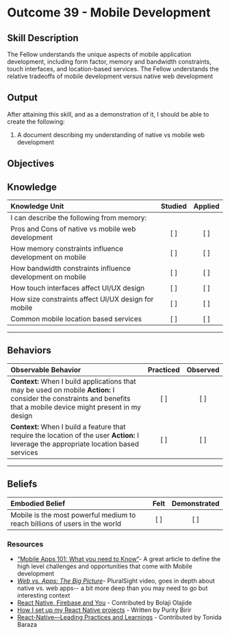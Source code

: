 # Outcome 39 - Mobile Development

**Skill Description**
----------
The Fellow understands the unique aspects of mobile application development, including form factor, memory and bandwidth constraints, touch interfaces, and location-based services. The Fellow understands the relative tradeoffs of mobile development versus native web development

**Output**
----------
After attaining this skill, and as a demonstration of it, I should be able to create the following:

1.  A document describing my understanding of native vs mobile web development



**Objectives**
----------
## **Knowledge**


| Knowledge Unit   |      Studied      | Applied |
|:-------------|:------------------:|:--------:|
| I can describe the following from memory: | | |
| Pros and Cons of native vs mobile web development | [ ] | [ ]  |
| How memory constraints influence development on mobile | [ ] | [ ]  |
| How bandwidth constraints influence development on mobile | [ ] | [ ]  |
| How touch interfaces affect UI/UX design | [ ] | [ ]  |
| How size constraints affect UI/UX design for mobile | [ ] | [ ]  |
| Common mobile location based services | [ ] | [ ]  |



----------


## **Behaviors**

| Observable Behavior   |      Practiced      | Observed |
|:-------------|:------------------:|:--------:|
| **Context:** When I build applications that may be used on mobile **Action:** I consider the constraints and benefits that a mobile device might present in my design | [ ] | [ ] |
| **Context:** When I build a feature that require the location of the user **Action:** I leverage the appropriate location based services | [ ] | [ ] |


----------


## **Beliefs**


| Embodied Belief   |      Felt      | Demonstrated |
|:-------------|:------------------:|:--------:|
| Mobile is the most powerful medium to reach billions of users in the world | [ ] | [ ] |

### Resources

- [“Mobile Apps 101: What you need to Know”](https://www.infoworld.com/article/2623833/mobile-development/mobile-development-101--what-you-need-to-know.html)- A great article to define the high level challenges and opportunities that come with Mobile development
- [_Web vs. Apps: The Big Picture_](https://app.pluralsight.com/library/courses/mobile-app-big-pic/table-of-contents)- PluralSight video, goes in depth about native vs. web apps-- a bit more deep than you may need to go but interesting context
- [React Native, Firebase and You](https://blog.callstack.io/react-native-firebase-and-you-a07ae507910) - Contributed by Bolaji Olajide
- [How I set up my React Native projects](https://medium.com/react-native-training/how-i-set-up-my-react-native-projects-bd30284e4512) - Written by Purity Birir
- [React-Native—Leading Practices and Learnings](https://accenture.github.io/blog/2017/04/04/reactlearnings.html) - Contributed by Tonida Baraza
